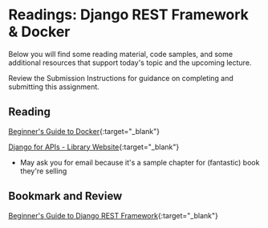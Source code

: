 # Readings: Django REST Framework & Docker

Below you will find some reading material, code samples, and some additional resources that support today's topic and the upcoming lecture.

Review the Submission Instructions for guidance on completing and submitting this assignment.

## Reading

[Beginner's Guide to Docker](https://wsvincent.com/beginners-guide-to-docker/){:target="_blank"}

<!-- Mix it up! Create the questions with pointed answers, fill in the blank, or opinion/open ended -->

[Django for APIs - Library Website](https://djangoforapis.com/library-website-and-api/){:target="_blank"}

- May ask you for email because it's a sample chapter for (fantastic) book they're selling

<!-- Mix it up! Create the questions with pointed answers, fill in the blank, or opinion/open ended -->

## Bookmark and Review

[Beginner's Guide to Django REST Framework](https://learndjango.com/tutorials/official-django-rest-framework-tutorial-beginners){:target="_blank"}
